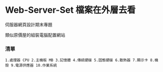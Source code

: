 # Web-Server-Set 檔案在外層去看

伺服器網頁設計期末專題

類似原價屋的組裝電腦配置網站


### 清單
``1.處理器 CPU
2.主機板 MB
3.記憶體
4.傳統硬碟
5.固態硬碟
6.散熱器
7.顯示卡
8.機殼
9.電源供應器
10.作業系統``
